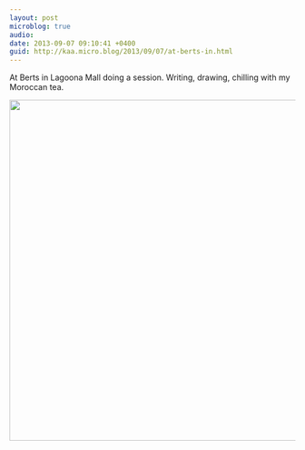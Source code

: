 ```yaml
---
layout: post
microblog: true
audio: 
date: 2013-09-07 09:10:41 +0400
guid: http://kaa.micro.blog/2013/09/07/at-berts-in.html
---
```

At Berts in Lagoona Mall doing a session. Writing, drawing, chilling with my Moroccan tea.

<img src="http://www.kaa.bz/uploads/2018/c2d1bfad4f.jpg" width="600" height="600" />
